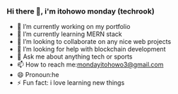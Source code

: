 ### Hi there 👋, i'm itohowo monday (techrook)

- 🔭 I’m currently working on my portfolio
- 🌱 I’m currently learning MERN stack
- 👯 I’m looking to collaborate on any nice web projects
- 🤔 I’m looking for help with blockchain development
- 💬 Ask me about anything tech or sports
- 📫 How to reach me:mondayitohowo3@gmail.com
- 😄 Pronoun:he 
- ⚡ Fun fact: i love learning new things

